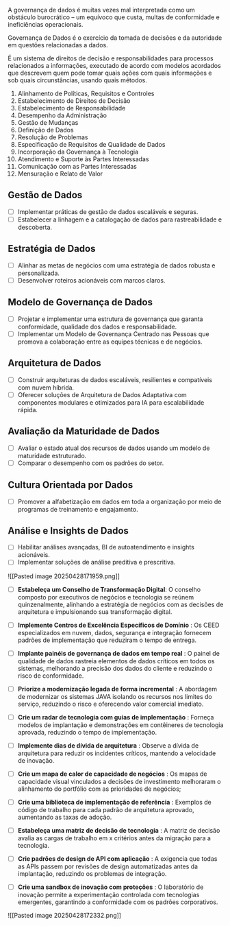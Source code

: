 A governança de dados é muitas vezes mal interpretada como um obstáculo burocrático – um equívoco que custa, multas de conformidade e ineficiências operacionais.

Governança de Dados é o exercício da tomada de decisões e da autoridade em questões relacionadas a dados.

É um sistema de direitos de decisão e responsabilidades para processos relacionados a informações, executado de acordo com modelos acordados que descrevem quem pode tomar quais ações com quais informações e sob quais circunstâncias, usando quais métodos.

1. Alinhamento de Políticas, Requisitos e Controles
2. Estabelecimento de Direitos de Decisão
3. Estabelecimento de Responsabilidade
4. Desempenho da Administração
5. Gestão de Mudanças
6. Definição de Dados
7. Resolução de Problemas
8. Especificação de Requisitos de Qualidade de Dados
9. Incorporação da Governança à Tecnologia
10. Atendimento e Suporte às Partes Interessadas
11. Comunicação com as Partes Interessadas
12. Mensuração e Relato de Valor

## **Gestão de Dados**
- [ ] Implementar práticas de gestão de dados escaláveis ​​e seguras.
- [ ] Estabelecer a linhagem e a catalogação de dados para rastreabilidade e descoberta.
## **Estratégia de Dados**
- [ ] Alinhar as metas de negócios com uma estratégia de dados robusta e personalizada.
- [ ] Desenvolver roteiros acionáveis ​​com marcos claros.
## **Modelo de Governança de Dados**
- [ ] Projetar e implementar uma estrutura de governança que garanta conformidade, qualidade dos dados e responsabilidade.
- [ ] Implementar um Modelo de Governança Centrado nas Pessoas que promova a colaboração entre as equipes técnicas e de negócios.
## **Arquitetura de Dados**
- [ ] Construir arquiteturas de dados escaláveis, resilientes e compatíveis com nuvem híbrida.
- [ ] Oferecer soluções de Arquitetura de Dados Adaptativa com componentes modulares e otimizados para IA para escalabilidade rápida.
## **Avaliação da Maturidade de Dados**
- [ ] Avaliar o estado atual dos recursos de dados usando um modelo de maturidade estruturado.
- [ ] Comparar o desempenho com os padrões do setor.
## **Cultura Orientada por Dados**
- [ ] Promover a alfabetização em dados em toda a organização por meio de programas de treinamento e engajamento.
## **Análise e Insights de Dados**
- [ ] Habilitar análises avançadas, BI de autoatendimento e insights acionáveis.
- [ ] Implementar soluções de análise preditiva e prescritiva.

![[Pasted image 20250428171959.png]]

- [ ] **Estabeleça um Conselho de Transformação Digital**: O conselho composto por executivos de negócios e tecnologia se reúnem quinzenalmente, alinhando a estratégia de negócios com as decisões de arquitetura e impulsionando sua transformação digital.
- [ ] **Implemente Centros de Excelência Específicos de Domínio** : Os CEED especializados em nuvem, dados, segurança e integração fornecem padrões de implementação que reduziram o tempo de entrega.
- [ ] **Implante painéis de governança de dados em tempo real** : O painel de qualidade de dados rastreia elementos de dados críticos em todos os sistemas, melhorando a precisão dos dados do cliente e reduzindo o risco de conformidade.
- [ ] **Priorize a modernização legada de forma incremental** : A abordagem de modernizar os sistemas JAVA isolando os recursos nos limites do serviço, reduzindo o risco e oferecendo valor comercial imediato.
- [ ] **Crie um radar de tecnologia com guias de implementação** : Forneça modelos de implantação e demonstrações em contêineres de tecnologia aprovada, reduzindo o tempo de implementação.
- [ ] **Implemente dias de dívida de arquitetura** : Observe a dívida de arquitetura para reduzir os incidentes críticos, mantendo a velocidade de inovação.
- [ ] **Crie um mapa de calor de capacidade de negócios** : Os mapas de capacidade visual vinculados a decisões de investimento melhoraram o alinhamento do portfólio com as prioridades de negócios;
- [ ] **Crie uma biblioteca de implementação de referência** : Exemplos de código de trabalho para cada padrão de arquitetura aprovado, aumentando as taxas de adoção.
- [ ] **Estabeleça uma matriz de decisão de tecnologia** : A matriz de decisão avalia as cargas de trabalho em x critérios antes da migração para a tecnologia.
- [ ] **Crie padrões de design de API com aplicação** : A exigencia que todas as APIs passem por revisões de design automatizadas antes da implantação, reduzindo os problemas de integração.
- [ ] **Crie uma sandbox de inovação com proteções** : O laboratório de inovação permite a experimentação controlada com tecnologias emergentes, garantindo a conformidade com os padrões corporativos.




![[Pasted image 20250428172332.png]]

